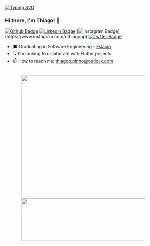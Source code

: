[![Typing SVG](https://readme-typing-svg.herokuapp.com?font=Fira+Code&size=22&color=F700BC&background=FFFFFF00&vCenter=true&width=500&lines=Welcome+to+Thiago+Pinho's+repository)](https://git.io/typing-svg)

### Hi there, I'm Thiago! 👋

[![Github Badge](https://img.shields.io/badge/-Github-000?style=for-the-badge&logo=Github&logoColor=white&link=https://github.com/thiagopinho)](https://github.com/thiagopinho)
[![Linkedin Badge](https://img.shields.io/badge/-LinkedIn-blue?style=for-the-badge&logo=Linkedin&logoColor=white&link=https://www.linkedin.com/in/thiagopereirapinho/)](https://www.linkedin.com/in/othiagopp/)
[![Instagram Badge](https://img.shields.io/badge/-Instagram-BF008C?style=for-the-badge&logo=Instagram&logoColor=white&link=https://www.instagram.com/othiagopp")](https://www.instagram.com/othiagopp) 
[![Twitter Badge](https://img.shields.io/badge/-Twitter-1DA1F2?style=for-the-badge&logo=twitter&logoColor=white&link=https://www.twitter.com/othiagopp)](https://www.twitter.com/othiagopp) 

- 🎓 Graduating in Software Engineering - <a href="https://estacio.br/"> Estácio</a> <br>
- 🔍️ I'm looking to collaborate with Flutter projects
- 📫 How to reach me: thiagop.pinho@outlook.com <br><br>

<p align = "center">
<img src="https://github-readme-stats.vercel.app/api/wakatime?username=thiagopinho&hide=css,xml,html,text,java,git,kotlin,Git%20Config,markdown,json,groovy,other,php,properties&theme=jolly") width="400">
  <img src="https://github-readme-streak-stats.herokuapp.com/?user=thiagopinho&theme=jolly" height="135" width="400">
</p>
